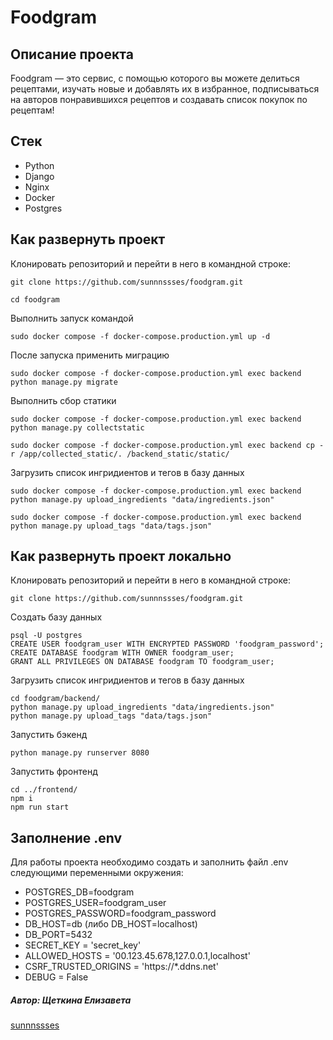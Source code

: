 # Foodgram

## Описание проекта
Foodgram — это сервис, с помощью которого вы можете делиться рецептами, изучать новые и добавлять их в избранное, подписываться на авторов понравившихся рецептов и создавать список покупок по рецептам!

## Стек
- Python
- Django
- Nginx
- Docker
- Postgres

## Как развернуть проект
Клонировать репозиторий и перейти в него в командной строке:
```
git clone https://github.com/sunnnssses/foodgram.git
```
```
cd foodgram
```
Выполнить запуск командой
```
sudo docker compose -f docker-compose.production.yml up -d
```
После запуска применить миграцию
```
sudo docker compose -f docker-compose.production.yml exec backend python manage.py migrate
```
Выполнить сбор статики
```
sudo docker compose -f docker-compose.production.yml exec backend python manage.py collectstatic

sudo docker compose -f docker-compose.production.yml exec backend cp -r /app/collected_static/. /backend_static/static/
```
Загрузить список ингридиентов и тегов в базу данных
```
sudo docker compose -f docker-compose.production.yml exec backend python manage.py upload_ingredients "data/ingredients.json"

sudo docker compose -f docker-compose.production.yml exec backend python manage.py upload_tags "data/tags.json"
```
## Как развернуть проект локально
Клонировать репозиторий и перейти в него в командной строке:
```
git clone https://github.com/sunnnssses/foodgram.git
```

Создать базу данных
```
psql -U postgres
CREATE USER foodgram_user WITH ENCRYPTED PASSWORD 'foodgram_password';
CREATE DATABASE foodgram WITH OWNER foodgram_user;
GRANT ALL PRIVILEGES ON DATABASE foodgram TO foodgram_user;
```
Загрузить список ингридиентов и тегов в базу данных
```
cd foodgram/backend/
python manage.py upload_ingredients "data/ingredients.json"
python manage.py upload_tags "data/tags.json"
```
Запустить бэкенд
```
python manage.py runserver 8080
```
Запустить фронтенд
```
cd ../frontend/
npm i
npm run start
```

## Заполнение .env
Для работы проекта необходимо создать и заполнить файл .env следующими переменными окружения:
- POSTGRES_DB=foodgram
- POSTGRES_USER=foodgram_user
- POSTGRES_PASSWORD=foodgram_password
- DB_HOST=db (либо DB_HOST=localhost)
- DB_PORT=5432
- SECRET_KEY = 'secret_key'
- ALLOWED_HOSTS = '00.123.45.678,127.0.0.1,localhost'
- CSRF_TRUSTED_ORIGINS = 'https://*.ddns.net'
- DEBUG = False

##### Автор: Щеткина Елизавета 

[sunnnssses](https://github.com/sunnnssses)